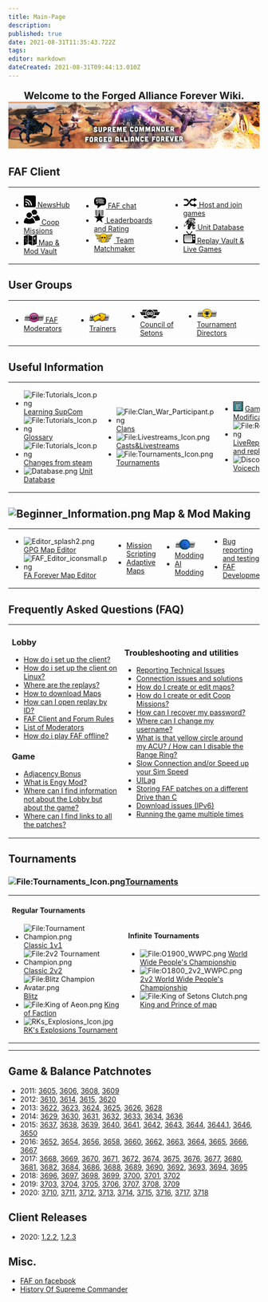 ```yaml
---
title: Main-Page
description: 
published: true
date: 2021-08-31T11:35:43.722Z
tags: 
editor: markdown
dateCreated: 2021-08-31T09:44:13.010Z
---
```


<div style='text-align: center;font-size: 20px'>

**Welcome to the Forged Alliance Forever Wiki.**
![site_banner.png](/site_banner.png)
</div>

## **FAF Client**

<table>
<tbody>
<tr class="odd">
<td><ul>
<li><img src="/faf-client-icons/newshub-icon.png"/><a href="NewsHub"> NewsHub</a></li>
<li><img src="/faf-client-icons/coop-icon.png"/><a href="Coop-Missions"> Coop Missions</a></li>
<li><img src="/faf-client-icons/maps-icon.png"/><a href="Map-&-Mod-Vault"> Map & Mod Vault</a></li>
</ul></td>
<td><ul>
<li><img src="/faf-client-icons/fafchat-icon.png"/><a href="FAF-chat"> FAF chat</a></li>
<li><img src="/faf-client-icons/leaderboards-icon.png"/><a href="Leaderboards-and-Rating"> Leaderboards and Rating</a></li>
<li><img src="/faf-client-icons/tmm-icon.png"/><a href="The-Ladder"> Team Matchmaker</a></li>
</ul></td>
<td><ul>
<li><img src="/faf-client-icons/find-games-icon.png"/><a href="Host-and-join-games"> Host and join games</a></li>
<li><img src="/faf-client-icons/uef-acu-mono.jpg" width="25"/><a href="Unit-Database"> Unit Database</a></li>
<li><img src="/faf-client-icons/replays-icon.png"/><a href="Replay-Vault-&-Live-Games"> Replay Vault &amp; Live Games</a></li>
</ul></td>
<td></td>
</tr>
</tbody>
</table>

## **User Groups**

<table>
<tbody>
<tr class="odd">
<td><ul>
<li><img src="/user-group-icons/moderator-avatar.png"/><a href="User-Groups#FAF_Moderators"> FAF Moderators</a></li>
</ul></td>
<td><ul>
<li><img src="/user-group-icons/trainer-avatar.png"/><a href="User_Groups#Trainers"> Trainers</a></li>
</ul></td>
<td><ul>
<li><img src="/user-group-icons/cos-administration.png"/><a href="User_Groups#Council_of_Setons"> Council of Setons</a></li>
</ul></td>
<td><ul>
<li><img src="/user-group-icons/tournament-director.png"/><a href="User_Groups#Tournament_Directors"> Tournament Directors</a></li>
</ul></td>
<td></td>
</tr>
</tbody>
</table>

## **Useful Information**

<table>
<tbody>
<tr class="odd">
<td><ul>
<li><img src="Tutorials_Icon.png" title="fig:File:Tutorials_Icon.png" alt="File:Tutorials_Icon.png" /> <a href="Learning_SupCom" title="wikilink">Learning SupCom</a></li>
<li><img src="Tutorials_Icon.png" title="fig:File:Tutorials_Icon.png" alt="File:Tutorials_Icon.png" /> <a href="Glossary" title="wikilink">Glossary</a></li>
<li><img src="Tutorials_Icon.png" title="fig:File:Tutorials_Icon.png" alt="File:Tutorials_Icon.png" /> <a href="Changes_from_steam" title="wikilink">Changes from steam</a></li>
<li><img src="Database.png" title="fig:Database.png" width="25" alt="Database.png" /> <a href="Unit_Database" title="wikilink">Unit Database</a></li>
</ul></td>
<td><ul>
<li><img src="Clan_War_Participant.png" title="fig:File:Clan_War_Participant.png" alt="File:Clan_War_Participant.png" /> <a href="Clans" title="wikilink">Clans</a></li>
<li><img src="Livestreams_Icon.png" title="fig:File:Livestreams_Icon.png" alt="File:Livestreams_Icon.png" /> <a href="Casts&amp;Livestreams" title="wikilink">Casts&amp;Livestreams</a></li>
<li><img src="Tournaments_Icon.png" title="fig:File:Tournaments_Icon.png" alt="File:Tournaments_Icon.png" /> <a href="Tournaments" title="wikilink">Tournaments</a></li>
</ul></td>
<td><ul>
<li><img src="Gazui.PNG" title="fig:Gazui.PNG" width="20" alt="Gazui.PNG" /> <a href="Game_Modifications_(Mods)" title="wikilink">Game Modifications (Mods)</a></li>
<li><img src="Replays_Icon.png" title="fig:File:Replays_Icon.png" alt="File:Replays_Icon.png" /> <a href="LiveReplay_server_and_replays" title="wikilink">LiveReplay server and replays</a></li>
<li><img src="Discord-icon.png" title="fig:Discord-icon.png" width="25" alt="Discord-icon.png" /> <a href="Voicechat_(Discord)" title="wikilink">Voicechat</a></li>
</ul></td>
<td><ul>
<li><img src="QAI.png" title="fig:QAI.png" width="25" alt="QAI.png" /> <a href="Bots" title="wikilink">Bots</a></li>
<li><img src="Chat_Icon.png" title="fig:File:Chat Icon.png" alt="File:Chat Icon.png" /> <a href="Chat_/_IRC_server" title="wikilink">Connect to Aeolus via IRC</a></li>
<li><img src="1ula41330944573.png" title="fig:1ula41330944573.png" width="40" alt="1ula41330944573.png" /> <a href="Rating_System" title="wikilink">Rating System</a></li>
</ul></td>
<td></td>
</tr>
</tbody>
</table>

## <img src="Beginner_Information.png" title="fig:Beginner_Information.png" width="50" alt="Beginner_Information.png" /> **Map & Mod Making**

<table>
<tbody>
<tr class="odd">
<td><ul>
<li><img src="Editor_splash2.png" title="fig:Editor_splash2.png" width="40" alt="Editor_splash2.png" /> <a href="Map_Editor" title="wikilink">GPG Map Editor</a></li>
<li><img src="FAF_Editor_iconsmall.png" title="fig:FAF_Editor_iconsmall.png" width="40" alt="FAF_Editor_iconsmall.png" /> <a href="FA_Forever_Map_Editor" title="wikilink">FA Forever Map Editor</a></li>
</ul></td>
<td><ul>
<li><a href="Mission_Scripting" title="wikilink">Mission Scripting</a></li>
<li><a href="Adaptive_Maps" title="wikilink">Adaptive Maps</a></li>
</ul></td>
<td><ul>
<li><img src="Mod_Autor.png" title="fig:File:Mod Autor.png" alt="File:Mod Autor.png" /> <a href="Modding" title="wikilink">Modding</a></li>
<li><a href="AI_Modding" title="wikilink">AI Modding</a></li>
</ul></td>
<td><ul>
<li><a href="Bug_reporting_and_testing" title="wikilink">Bug reporting and testing</a></li>
<li><a href="FAF_Development" title="wikilink">FAF Development</a></li>
</ul></td>
<td></td>
</tr>
</tbody>
</table>

## **Frequently Asked Questions (FAQ)**

<table>
<tbody>
<tr class="odd">
<td><h3 id="lobby">Lobby</h3>
<ul>
<li><a href="Setting_Up_FAF" title="wikilink">How do i set up the client?</a></li>
<li><a href="Setting_Up_FAF_Linux" title="wikilink">How do i set up the client on Linux?</a></li>
<li><a href="Where_are_the_replays" title="wikilink">Where are the replays?</a></li>
<li><a href="Map_Vault" title="wikilink">How to download Maps</a></li>
<li><a href="Replay_Vault_&amp;_Live_Games#Game/Replay_ID" title="wikilink">How can I open replay by ID?</a></li>
<li><a href="FAF_Client/Forum_Rules" title="wikilink">FAF Client and Forum Rules</a></li>
<li><a href="User_Groups#FAF_Moderators" title="wikilink">List of Moderators</a></li>
<li><a href="How_do_i_play_FAF_offline?" title="wikilink">How do i play FAF offline?</a></li>
</ul>
<h3 id="game">Game</h3>
<ul>
<li><a href="Adjacency_Bonus" title="wikilink">Adjacency Bonus</a></li>
<li><a href="Game_Modifications_(Mods)#Engy_Mod" title="wikilink">What is Engy Mod?</a></li>
<li><a href="Learning_SupCom" title="wikilink">Where can I find information not about the Lobby but about the game?</a></li>
<li><a href="Where_can_I_find_links_to_all_the_patches" title="wikilink">Where can I find links to all the patches?</a></li>
</ul></td>
<td><h3 id="troubleshooting_and_utilities">Troubleshooting and utilities</h3>
<ul>
<li><a href="Reporting_Technical_Issues" title="wikilink">Reporting Technical Issues</a></li>
<li><a href="Connection_issues_and_solutions" title="wikilink">Connection issues and solutions</a></li>
<li><a href="Map_Editor" title="wikilink">How do I create or edit maps?</a></li>
<li><a href="Mission_Scripting" title="wikilink">How do I create or edit Coop Missions?</a></li>
<li><a href="https://faforever.com/account/password/reset">How can I recover my password?</a></li>
<li><a href="FAF_chat#User_Name_Change_and_Name_History" title="wikilink">Where can I change my username?</a></li>
<li><a href="What_is_that_yellow_circle_around_my_ACU_?_/_How_can_I_disable_the_Range_Ring_?" title="wikilink">What is that yellow circle around my ACU? / How can I disable the Range Ring?</a></li>
<li><a href="Slow_Connection_and/or_Speed_up_your_Sim_Speed" title="wikilink">Slow Connection and/or Speed up your Sim Speed</a></li>
<li><a href="UILag" title="wikilink">UILag</a></li>
<li><a href="Storing_FAF_patches_on_a_different_Drive_than_C" title="wikilink">Storing FAF patches on a different Drive than C</a></li>
<li><a href="Download_issues_(IPv6)" title="wikilink">Download issues (IPv6)</a></li>
<li><a href="Running_the_game_multiple_times" title="wikilink">Running the game multiple times</a></li>
</ul></td>
<td></td>
</tr>
</tbody>
</table>

## **Tournaments**

### ![<File:Tournaments_Icon.png>](Tournaments_Icon.png "fig:File:Tournaments_Icon.png")[Tournaments](Tournaments "wikilink")

<table>
<tbody>
<tr class="odd">
<td><h4 id="regular_tournaments">Regular Tournaments</h4>
<ul>
<li><img src="Tournament_Champion.png" title="fig:File:Tournament Champion.png" alt="File:Tournament Champion.png" /> <a href="Tournaments#Classic_1v1" title="wikilink">Classic 1v1</a></li>
<li><img src="2v2_Tournament_Champion.png" title="fig:File:2v2 Tournament Champion.png" alt="File:2v2 Tournament Champion.png" /> <a href="Tournaments#Classic_2v2" title="wikilink">Classic 2v2</a></li>
<li><img src="Blitz_Champion_Avatar.png" title="fig:File:Blitz Champion Avatar.png" alt="File:Blitz Champion Avatar.png" /> <a href="Tournaments#Blitz" title="wikilink">Blitz</a></li>
<li><img src="King_of_Aeon.png" title="fig:File:King of Aeon.png" alt="File:King of Aeon.png" /> <a href="Tournaments#King_of_Faction" title="wikilink">King of Faction</a></li>
<li><img src="RKs_Explosions_Icon.jpg" title="fig:RKs_Explosions_Icon.jpg" width="20" alt="RKs_Explosions_Icon.jpg" /> <a href="Tournaments#RK&#39;s_Explosions_Tournament" title="wikilink">RK's Explosions Tournament</a></li>
</ul></td>
<td><h4 id="infinite_tournaments">Infinite Tournaments</h4>
<ul>
<li><img src="O1900_WWPC.png" title="fig:File:O1900_WWPC.png" alt="File:O1900_WWPC.png" /> <a href="World_Wide_People&#39;s_Championship" title="wikilink">World Wide People's Championship</a></li>
<li><img src="O1800_2v2_WWPC.png" title="fig:File:O1800_2v2_WWPC.png" alt="File:O1800_2v2_WWPC.png" /> <a href="2v2_World_Wide_People&#39;s_Championship" title="wikilink">2v2 World Wide People's Championship</a></li>
<li><img src="King_of_Setons_Clutch.png" title="fig:File:King of Setons Clutch.png" alt="File:King of Setons Clutch.png" /> <a href="King_and_Prince_of_map" title="wikilink">King and Prince of map</a></li>
</ul></td>
</tr>
</tbody>
</table>

------------------------------------------------------------------------

## Game & Balance Patchnotes

-   2011: [3605](3605 "wikilink"), [3606](3606 "wikilink"),
    [3608](3608 "wikilink"), [3609](3609 "wikilink")
-   2012: [3610](3610 "wikilink"), [3614](3614 "wikilink"),
    [3615](3615 "wikilink"), [3620](3620 "wikilink")
-   2013: [3622](https://www.faforever.com/2013/03/patch-3622-released),
    [3623](https://www.faforever.com/2013/03/3623-patch-quickfix),
    [3624](https://www.faforever.com/2013/04/patch-3624-released),
    [3625](https://www.faforever.com/2013/04/patch-3625),
    [3626](https://www.faforever.com/2013/07/patch-3626-next),
    [3628](https://www.faforever.com/2013/08/patch-3628-fx-enhancement)
-   2014:
    [3629](https://www.faforever.com/2014/02/patch-3629-release-candidate-1),
    [3630](https://www.faforever.com/2014/03/patch-3630),
    [3631](https://www.faforever.com/2014/03/patch-3621),
    [3632](https://www.faforever.com/2014/03/forged-alliance-patch-3632),
    [3633](http://www.faforever.com/2014/08/patch-3633-changelogs/#.VMFosS6bGBA),
    [3634](http://www.faforever.com/2014/08/patch-3634-changelog/#.VMFoqi6bGBA),
    [3636](http://www.faforever.com/2014/12/patch-3636-is-here/#.VMFoHC6bGBA)
-   2015: [3637](3637 "wikilink"), [3638](3638 "wikilink"),
    [3639](3639 "wikilink"), [3640](3640 "wikilink"),
    [3641](3641 "wikilink"), [3642](3642 "wikilink"),
    [3643](3643 "wikilink"), [3644](3644 "wikilink"),
    [3644.1](3644.1 "wikilink"), [3646](3646 "wikilink"),
    [3650](3650 "wikilink")
-   2016: [3652](3652 "wikilink"), [3654](3654 "wikilink"),
    [3656](3656 "wikilink"), [3658](3658 "wikilink"),
    [3660](3660 "wikilink"), [3662](3662 "wikilink"),
    [3663](3663 "wikilink"), [3664](3664 "wikilink"),
    [3665](3665 "wikilink"), [3666](3666 "wikilink"),
    [3667](3667 "wikilink")
-   2017: [3668](3668 "wikilink"), [3669](3669 "wikilink"),
    [3670](3670 "wikilink"), [3671](3671 "wikilink"),
    [3672](3672 "wikilink"), [3674](3674 "wikilink"),
    [3675](3675 "wikilink"), [3676](3676 "wikilink"),
    [3677](3677 "wikilink"), [3680](3680 "wikilink"),
    [3681](3681 "wikilink"), [3682](3682 "wikilink"),
    [3684](3684 "wikilink"), [3686](3686 "wikilink"),
    [3688](3688 "wikilink"), [3689](3689 "wikilink"),
    [3690](3690 "wikilink"), [3692](3692 "wikilink"),
    [3693](3693 "wikilink"), [3694](3694 "wikilink"),
    [3695](3695 "wikilink")
-   2018: [3696](3696 "wikilink"), [3697](3697 "wikilink"),
    [3698](3698 "wikilink"), [3699](3699 "wikilink"),
    [3700](3700 "wikilink"), [3701](3701 "wikilink"),
    [3702](3702 "wikilink")
-   2019: [3703](3703 "wikilink"), [3704](3704 "wikilink"),
    [3705](3705 "wikilink"), [3706](3706 "wikilink"),
    [3707](3707 "wikilink"), [3708](3708 "wikilink"),
    [3709](3709 "wikilink")
-   2020: [3710](3710 "wikilink"), [3711](3711 "wikilink"),
    [3712](3712 "wikilink"), [3713](3713 "wikilink"),
    [3714](3714 "wikilink"), [3715](3715 "wikilink"),
    [3716](3716 "wikilink"), [3717](3717 "wikilink"),
    [3718](http://patchnotes.faforever.com/3718.html)

## Client Releases

-   2020: [1.2.2](1.2.2 "wikilink"), [1.2.3](1.2.3 "wikilink")

## Misc.

-   [FAF on facebook](http://www.facebook.com/ForgedAllianceForever)
-   [History Of Supreme
    Commander](History_Of_Supreme_Commander "wikilink")
